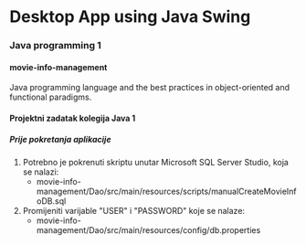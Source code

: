 # Desktop App using Java Swing

### Java programming 1
#### movie-info-management
Java programming language and the best practices in object-oriented and functional paradigms.

#### Projektni zadatak kolegija Java 1
##### Prije pokretanja aplikacije
1. Potrebno je pokrenuti skriptu unutar Microsoft SQL Server Studio, koja se nalazi:
   - movie-info-management/Dao/src/main/resources/scripts/manualCreateMovieInfoDB.sql
2. Promijeniti varijable "USER" i "PASSWORD" koje se nalaze:
   - movie-info-management/Dao/src/main/resources/config/db.properties


